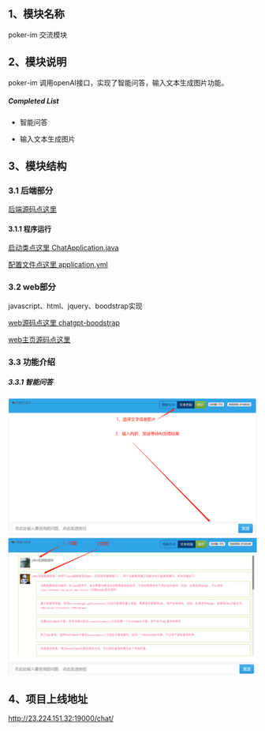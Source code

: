 ## 1、模块名称

poker-im 交流模块

## 2、模块说明

poker-im 调用openAI接口，实现了智能问答，输入文本生成图片功能。

##### Completed List

- 智能问答

- 输入文本生成图片

## 3、模块结构

### 3.1 后端部分

[后端源码点这里](https://github.com/zcg1011713962/poker/tree/master/poker-im) 

#### 3.1.1 程序运行

[启动类点这里 ChatApplication.java ](https://github.com/zcg1011713962/poker/blob/master/poker-im/poker-im-runtime/src/main/java/org/cloud/ChatApplication.java)

[配置文件点这里 application.yml](https://github.com/zcg1011713962/poker/blob/master/poker-im/poker-im-runtime/src/main/resources/application.yml)

### 3.2 web部分 

javascript、html、jquery、boodstrap实现

[web源码点这里 chatgpt-boodstrap]( https://github.com/zcg1011713962/chatgpt-boodstrap)

[web主页源码点这里](https://github.com/zcg1011713962/chatgpt-boodstrap/blob/master/chat.html) 

### 3.3 功能介绍

##### 3.3.1 智能问答
![1689512516557](https://github.com/zcg1011713962/poker/blob/master/assets/1689512516557.jpg)
![1689512660390](https://github.com/zcg1011713962/poker/blob/master/assets/1689512660390.png)


## 4、项目上线地址
http://23.224.151.32:19000/chat/
